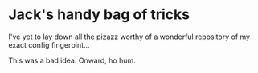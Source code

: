# Jack's handy bag of tricks

I've yet to lay down all the pizazz worthy of a wonderful repository of my
exact config fingerpint...

This was a bad idea. Onward, ho hum.
